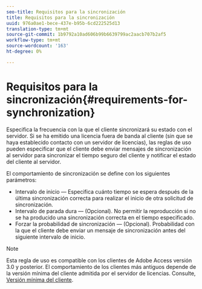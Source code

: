 ```yaml
---
seo-title: Requisitos para la sincronización
title: Requisitos para la sincronización
uuid: 976a0ae1-bece-437e-b95b-6cd222525d13
translation-type: tm+mt
source-git-commit: 1b9792a10ad606b99b6639799ac2aacb707b2af5
workflow-type: tm+mt
source-wordcount: '163'
ht-degree: 0%

---
```



# Requisitos para la sincronización{#requirements-for-synchronization}

Especifica la frecuencia con la que el cliente sincronizará su estado con el servidor. Si se ha emitido una licencia fuera de banda al cliente (sin que se haya establecido contacto con un servidor de licencias), las reglas de uso pueden especificar que el cliente debe enviar mensajes de sincronización al servidor para sincronizar el tiempo seguro del cliente y notificar el estado del cliente al servidor.

El comportamiento de sincronización se define con los siguientes parámetros:

* Intervalo de inicio — Especifica cuánto tiempo se espera después de la última sincronización correcta para realizar el inicio de otra solicitud de sincronización.
* Intervalo de parada dura — (Opcional). No permitir la reproducción si no se ha producido una sincronización correcta en el tiempo especificado.
* Forzar la probabilidad de sincronización — (Opcional). Probabilidad con la que el cliente debe enviar un mensaje de sincronización antes del siguiente intervalo de inicio.

>[!NOTE]
>
>Esta regla de uso es compatible con los clientes de Adobe Access versión 3.0 y posterior. El comportamiento de los clientes más antiguos depende de la versión mínima del cliente admitida por el servidor de licencias. Consulte, [Versión mínima del cliente](../../../aaxs-protecting-content/content-implementing-the-license-server/content-handling-license-reqs/content-minimum-client-version.md).

